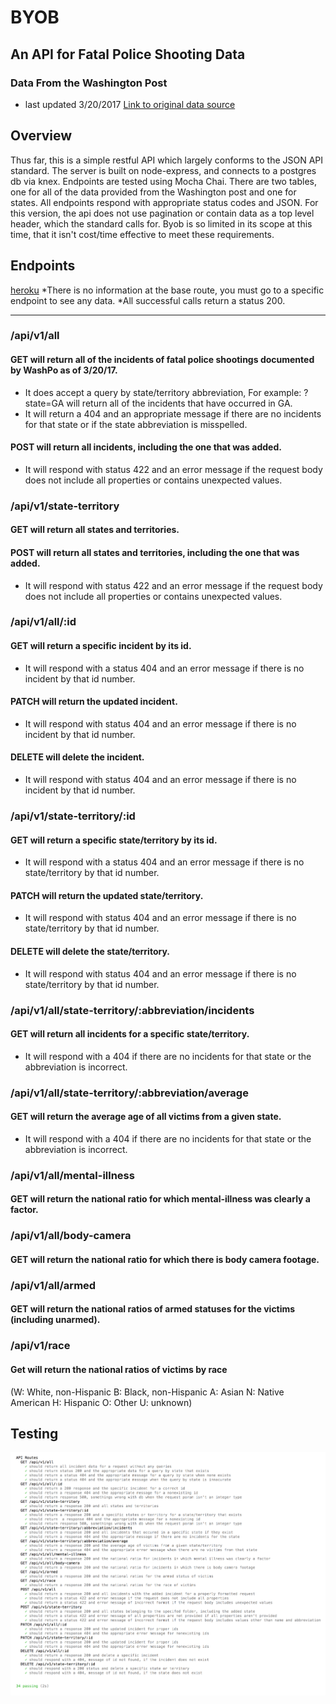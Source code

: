 # BYOB

## An API for Fatal Police Shooting Data

### Data From the Washington Post
* last updated 3/20/2017
[Link to original data source](https://github.com/washingtonpost/data-police-shootings)


## Overview
Thus far, this is a simple restful API which largely conforms to the JSON API standard. The server is built on node-express, and connects to a postgres db via knex. Endpoints are tested using Mocha Chai.  There are two tables, one for all of the data provided from the Washington post and one for states.  All endpoints respond with appropriate status codes and JSON.  For this version, the api does not use pagination or contain data as a top level header, which the standard calls for.  Byob is so limited in its scope at this time, that it isn't cost/time effective to meet these requirements.

## Endpoints
[heroku](https://fatal-police-shootings.herokuapp.com/)
*There is no information at the base route, you must go to a specific endpoint to see any data.
*All successful calls return a status 200.

*****

### /api/v1/all

#### GET will return all of the incidents of fatal police shootings documented by WashPo as of 3/20/17.
* It does accept a query by state/territory abbreviation, For example: ?state=GA will return all of the incidents that have occurred in GA.
* It will return a 404 and an appropriate message if there are no incidents for that state or if the state abbreviation is misspelled.


#### POST will return all incidents, including the one that was added.

* It will respond with status 422 and an error message if the request body does not include all properties or contains unexpected values.

### /api/v1/state-territory

#### GET will return all states and territories.

#### POST will return all states and territories, including the one that was added.

* It will respond with status 422 and an error message if the request body does not include all properties or contains unexpected values.

### /api/v1/all/:id

#### GET will return a specific incident by its id.

* It will respond with a status 404 and an error message if there is no incident by that id number.

#### PATCH will return the updated incident.

* It will respond with status 404 and an error message if there is no incident by that id number.

#### DELETE will delete the incident.

* It will respond with status 404 and an error message if there is no incident by that id number.

### /api/v1/state-territory/:id

#### GET will return a specific state/territory by its id.

* It will respond with a status 404 and an error message if there is no state/territory by that id number.

#### PATCH will return the updated state/territory.

* It will respond with status 404 and an error message if there is no state/territory by that id number.

#### DELETE will delete the state/territory.

* It will respond with status 404 and an error message if there is no state/territory by that id number.

### /api/v1/all/state-territory/:abbreviation/incidents

#### GET will return all incidents for a specific state/territory.

* It will respond with a 404 if there are no incidents for that state or the abbreviation is incorrect.  

### /api/v1/all/state-territory/:abbreviation/average

#### GET will return the average age of all victims from a given state.

* It will respond with a 404 if there are no incidents for that state or the abbreviation is incorrect.  

### /api/v1/all/mental-illness

#### GET will return the national ratio for which mental-illness was clearly a factor.

### /api/v1/all/body-camera

#### GET will return the national ratio for which there is body camera footage.

### /api/v1/all/armed

#### GET will return the national ratios of armed statuses for the victims (including unarmed).

### /api/v1/race

#### Get will return the national ratios of victims by race
(W: White, non-Hispanic
B: Black, non-Hispanic
A: Asian
N: Native American
H: Hispanic
O: Other
U: unknown)


## Testing

![Testing Screenshot](https://github.com/StephanieEA/byob/blob/master/Screen%20Shot%202017-03-25%20at%2011.25.41%20PM.png)
